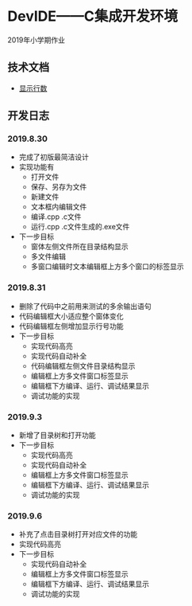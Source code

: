 ﻿# DevIDE——C集成开发环境

2019年小学期作业

## 技术文档
- [显示行数](./Document/显示行数.md)

## 开发日志

### 2019.8.30

- 完成了初版最简洁设计
- 实现功能有
    - 打开文件
    - 保存、另存为文件
    - 新建文件
    - 文本框内编辑文件
    - 编译.cpp .c文件
    - 运行.cpp .c文件生成的.exe文件
- 下一步目标
    - 窗体左侧文件所在目录结构显示
    - 多文件编辑
    - 多窗口编辑时文本编辑框上方多个窗口的标签显示

### 2019.8.31

- 删除了代码中之前用来测试的多余输出语句
- 代码编辑框大小适应整个窗体变化
- 代码编辑框左侧增加显示行号功能
- 下一步目标
    - 实现代码高亮
    - 实现代码自动补全
    - 代码编辑框左侧文件目录结构显示
    - 编辑框上方多文件窗口标签显示
    - 编辑框下方编译、运行、调试结果显示
    - 调试功能的实现
    
### 2019.9.3

- 新增了目录树和打开功能
- 下一步目标
    - 实现代码高亮
    - 实现代码自动补全
    - 编辑框上方多文件窗口标签显示
    - 编辑框下方编译、运行、调试结果显示
    - 调试功能的实现

### 2019.9.6

- 补充了点击目录树打开对应文件的功能
- 实现代码高亮
- 下一步目标
    - 实现代码自动补全
    - 编辑框上方多文件窗口标签显示
    - 编辑框下方编译、运行、调试结果显示
    - 调试功能的实现
